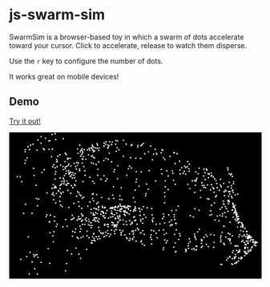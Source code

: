 # js-swarm-sim

SwarmSim is a browser-based toy in which a swarm of dots accelerate toward your cursor. Click to accelerate, release to watch them disperse.

Use the `r` key to configure the number of dots.

It works great on mobile devices!

## Demo

[Try it out!](https://dev.djcrocker.com/swarm-sim/)

![screenshot](screenshot.png)
